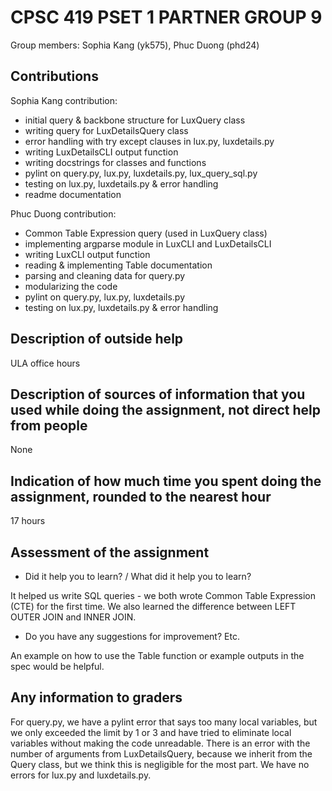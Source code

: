 # CPSC 419 PSET 1 PARTNER GROUP 9

Group members: Sophia Kang (yk575), Phuc Duong (phd24)

## Contributions
Sophia Kang contribution:
- initial query & backbone structure for LuxQuery class
- writing query for LuxDetailsQuery class
- error handling with try except clauses in lux.py, luxdetails.py
- writing LuxDetailsCLI output function
- writing docstrings for classes and functions
- pylint on query.py, lux.py, luxdetails.py, lux_query_sql.py
- testing on lux.py, luxdetails.py & error handling
- readme documentation

Phuc Duong contribution:
- Common Table Expression query (used in LuxQuery class)
- implementing argparse module in LuxCLI and LuxDetailsCLI
- writing LuxCLI output function
- reading & implementing Table documentation
- parsing and cleaning data for query.py
- modularizing the code
- pylint on query.py, lux.py, luxdetails.py
- testing on lux.py, luxdetails.py & error handling

## Description of outside help
ULA office hours

## Description of sources of information that you used while doing the assignment, not direct help from people
None

## Indication of how much time you spent doing the assignment, rounded to the nearest hour
17 hours

## Assessment of the assignment
- Did it help you to learn? / What did it help you to learn?

It helped us write SQL queries - we both wrote Common Table Expression (CTE) for the first time. We also learned the difference between LEFT OUTER JOIN and INNER JOIN.

- Do you have any suggestions for improvement? Etc.

An example on how to use the Table function or example outputs in the spec would be helpful.

## Any information to graders
For query.py, we have a pylint error that says too many local variables, but we only exceeded the limit by 1 or 3 and have tried to eliminate local variables without making the code unreadable. There is an error with the number of arguments from LuxDetailsQuery, because we inherit from the Query class, but we think this is negligible for the most part. We have no errors for lux.py and luxdetails.py.